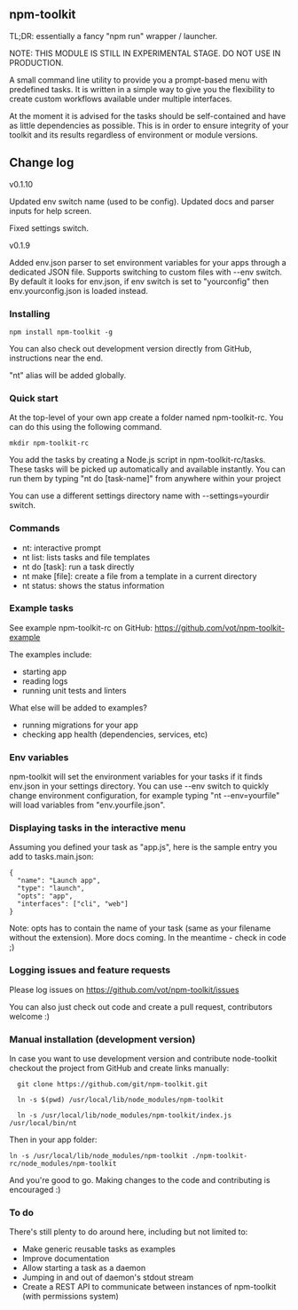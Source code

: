 ## npm-toolkit

TL;DR: essentially a fancy "npm run" wrapper / launcher.

NOTE: THIS MODULE IS STILL IN EXPERIMENTAL STAGE. DO NOT USE IN PRODUCTION.

A small command line utility to provide you a prompt-based menu with predefined tasks.
It is written in a simple way to give you the flexibility to create custom workflows available under multiple interfaces.

At the moment it is advised for the tasks should be self-contained and have as little dependencies as possible.
This is in order to ensure integrity of your toolkit and its results regardless of environment or module versions.


## Change log

v0.1.10

Updated env switch name (used to be config). Updated docs and parser inputs for help screen.

Fixed settings switch.


v0.1.9

Added env.json parser to set environment variables for your apps through a dedicated JSON file. Supports switching to custom files with --env switch.
By default it looks for env.json, if env switch is set to "yourconfig" then env.yourconfig.json is loaded instead.

### Installing

```
npm install npm-toolkit -g
```

You can also check out development version directly from GitHub, instructions near the end.

"nt" alias will be added globally.


### Quick start
At the top-level of your own app create a folder named npm-toolkit-rc.
You can do this using the following command.

```
mkdir npm-toolkit-rc
```

You add the tasks by creating a Node.js script in npm-toolkit-rc/tasks.
These tasks will be picked up automatically and available instantly.
You can run them by typing "nt do [task-name]" from anywhere within your project

You can use a different settings directory name with --settings=yourdir switch.

### Commands

* nt: interactive prompt
* nt list: lists tasks and file templates
* nt do [task]: run a task directly
* nt make [file]: create a file from a template in a current directory
* nt status: shows the status information


### Example tasks

See example npm-toolkit-rc on GitHub: https://github.com/vot/npm-toolkit-example

The examples include:
- starting app
- reading logs
- running unit tests and linters

What else will be added to examples?
- running migrations for your app
- checking app health (dependencies, services, etc)

### Env variables

npm-toolkit will set the environment variables for your tasks if it finds env.json in your settings directory.
You can use --env switch to quickly change environment configuration, for example typing "nt --env=yourfile" will load variables from "env.yourfile.json".

### Displaying tasks in the interactive menu
Assuming you defined your task as "app.js", here is the sample entry you add to tasks.main.json:

```
{
  "name": "Launch app",
  "type": "launch",
  "opts": "app",
  "interfaces": ["cli", "web"]
}
```

Note: opts has to contain the name of your task (same as your filename without the extension).
More docs coming. In the meantime - check in code ;)


### Logging issues and feature requests

Please log issues on https://github.com/vot/npm-toolkit/issues

You can also just check out code and create a pull request, contributors welcome :)


### Manual installation (development version)

In case you want to use development version and contribute node-toolkit
checkout the project from GitHub and create links manually:
```
  git clone https://github.com/git/npm-toolkit.git

  ln -s $(pwd) /usr/local/lib/node_modules/npm-toolkit

  ln -s /usr/local/lib/node_modules/npm-toolkit/index.js /usr/local/bin/nt
```

Then in your app folder:

```
ln -s /usr/local/lib/node_modules/npm-toolkit ./npm-toolkit-rc/node_modules/npm-toolkit
```

And you're good to go. Making changes to the code and contributing is encouraged :)


### To do

There's still plenty to do around here, including but not limited to:

* Make generic reusable tasks as examples
* Improve documentation
* Allow starting a task as a daemon
* Jumping in and out of daemon's stdout stream
* Create a REST API to communicate between instances of npm-toolkit (with permissions system)
